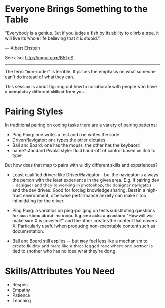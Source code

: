 
# Everyone Brings Something to the Table

“Everybody is a genius. But if you judge a fish by its ability to climb a tree, it will live its whole life believing that it is stupid.”

― Albert Einstein

See also: http://imgur.com/B5TgS

---

The term "non-coder" is terrible. It places the emphasis on what someone can't do 
instead of what they can.

This session is about figuring out how to collaborate with people who have a completely
different skillset from you.

# Pairing Styles

In traditional pairing on coding tasks there are a variety of pairing patterns:

- Ping Pong: one writes a test and one writes the code
- Driver/Navigator: one types the other dictates
- Ball and Board: one has the mouse, the other has the keybaord
- name? standard Pivotal style: fluid hand-off of control based on itch to type

But how does that map to pairs with wildly different skills and experiences?

- Least qualified drives: like Driver/Navigator - but the navigator is always the person with the least experience in the given area. E.g. if pairing dev - designer and they're working in photoshop, the designer navigates and the dev drives. Good for forcing knowledge sharing. Best in a high-trust environment, otherwise performance anxiety can make it too intimidating for the driver.

- Ping Pong: a variation on ping-ponging on tests substituting questions for assertions about the code. E.g. one asks a question: "How will we make sure X is covered?" and the other creates the content that covers X. Particularly useful when producing non-executable content such as documentation.

- Ball and Board still applies -- but may feel less like a mechanism to create fluidity and more like a three legged race where one partner is tied to another who has no idea what they're doing.

# Skills/Attributes You Need

- Respect
- Empathy
- Patience
- Teaching
